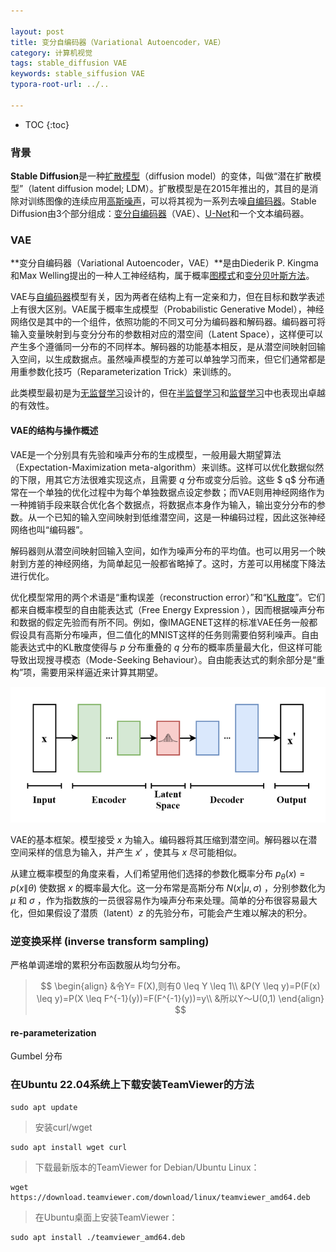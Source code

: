 ```yaml
---

layout: post
title: 变分自编码器（Variational Autoencoder，VAE）
category: 计算机视觉
tags: stable_diffusion VAE
keywords: stable_siffusion VAE
typora-root-url: ../..

---
```


* TOC
{:toc}
### 背景

**Stable Diffusion**是一种[扩散模型](https://zh.wikipedia.org/wiki/扩散模型)（diffusion model）的变体，叫做“潜在扩散模型”（latent diffusion model; LDM）。扩散模型是在2015年推出的，其目的是消除对训练图像的连续应用[高斯噪声](https://zh.wikipedia.org/wiki/高斯噪声)，可以将其视为一系列去噪[自编码器](https://zh.wikipedia.org/wiki/自编码器)。Stable Diffusion由3个部分组成：[变分自编码器](https://zh.wikipedia.org/wiki/变分自编码器)（VAE）、[U-Net](https://zh.wikipedia.org/wiki/U-Net)和一个文本编码器。



### VAE

**变分自编码器（Variational Autoencoder，VAE）**是由Diederik P. Kingma和Max Welling提出的一种人工神经结构，属于概率[图模式](https://zh.wikipedia.org/wiki/圖模式)和[变分贝叶斯方法](https://zh.wikipedia.org/w/index.php?title=变分贝叶斯方法&action=edit&redlink=1)。

VAE与[自编码器](https://zh.wikipedia.org/wiki/自编码器)模型有关，因为两者在结构上有一定亲和力，但在目标和数学表述上有很大区别。VAE属于概率生成模型（Probabilistic Generative Model），神经网络仅是其中的一个组件，依照功能的不同又可分为编码器和解码器。编码器可将输入变量映射到与变分分布的参数相对应的潜空间（Latent Space），这样便可以产生多个遵循同一分布的不同样本。解码器的功能基本相反，是从潜空间映射回输入空间，以生成数据点。虽然噪声模型的方差可以单独学习而来，但它们通常都是用重参数化技巧（Reparameterization Trick）来训练的。

此类模型最初是为[无监督学习](https://zh.wikipedia.org/wiki/無監督學習)设计的，但在[半监督学习](https://zh.wikipedia.org/wiki/半监督学习)和[监督学习](https://zh.wikipedia.org/wiki/监督学习)中也表现出卓越的有效性。

#### VAE的结构与操作概述

VAE是一个分别具有先验和噪声分布的生成模型，一般用最大期望算法（Expectation-Maximization meta-algorithm）来训练。这样可以优化数据似然的下限，用其它方法很难实现这点，且需要 $q$ 分布或变分后验。这些 $ q$ 分布通常在一个单独的优化过程中为每个单独数据点设定参数；而VAE则用神经网络作为一种摊销手段来联合优化各个数据点，将数据点本身作为输入，输出变分分布的参数。从一个已知的输入空间映射到低维潜空间，这是一种编码过程，因此这张神经网络也叫“编码器”。

解码器则从潜空间映射回输入空间，如作为噪声分布的平均值。也可以用另一个映射到方差的神经网络，为简单起见一般都省略掉了。这时，方差可以用梯度下降法进行优化。

优化模型常用的两个术语是“重构误差（reconstruction error）”和“[KL散度](https://zh.wikipedia.org/wiki/KL散度)”。它们都来自概率模型的自由能表达式（Free Energy Expression ），因而根据噪声分布和数据的假定先验而有所不同。例如，像IMAGENET这样的标准VAE任务一般都假设具有高斯分布噪声，但二值化的MNIST这样的任务则需要伯努利噪声。自由能表达式中的KL散度使得与 $p$ 分布重叠的 $q$ 分布的概率质量最大化，但这样可能导致出现搜寻模态（Mode-Seeking Behaviour）。自由能表达式的剩余部分是“重构”项，需要用采样逼近来计算其期望。

![](./public/upload/VAE/VAE_Basic.png)

VAE的基本框架。模型接受 $x$ 为输入。编码器将其压缩到潜空间。解码器以在潜空间采样的信息为输入，并产生 $x'$ ，使其与 $x$ 尽可能相似。

从建立概率模型的角度来看，人们希望用他们选择的参数化概率分布 $p_\theta(x) = p(x\|\theta)$ 使数据 $x$ 的概率最大化。这一分布常是高斯分布  $N(x|\mu, \sigma)$ ，分别参数化为 $\mu$ 和 $\sigma$ ，作为指数族的一员很容易作为噪声分布来处理。简单的分布很容易最大化，但如果假设了潜质（latent）$z$ 的先验分布，可能会产生难以解决的积分。

### 逆变换采样 (inverse transform sampling)

严格单调递增的累积分布函数服从均匀分布。

> $$
> \begin{align}
> &令Y= F(X),则有0 \leq Y \leq 1\\
> &P(Y \leq y)=P(F(x) \leq y)=P(X \leq F^{-1}(y))=F(F^{-1}(y))=y\\
> &所以Y～U(0,1)
> \end{align}
> $$
>
> 
>

#### re-parameterization

Gumbel 分布

### 在Ubuntu 22.04系统上下载安装TeamViewer的方法

```
sudo apt update
```

> 安装curl/wget

```
sudo apt install wget curl
```

> 下载最新版本的TeamViewer for Debian/Ubuntu Linux：

```
wget https://download.teamviewer.com/download/linux/teamviewer_amd64.deb
```

> 在Ubuntu桌面上安装TeamViewer：

```
sudo apt install ./teamviewer_amd64.deb
```

